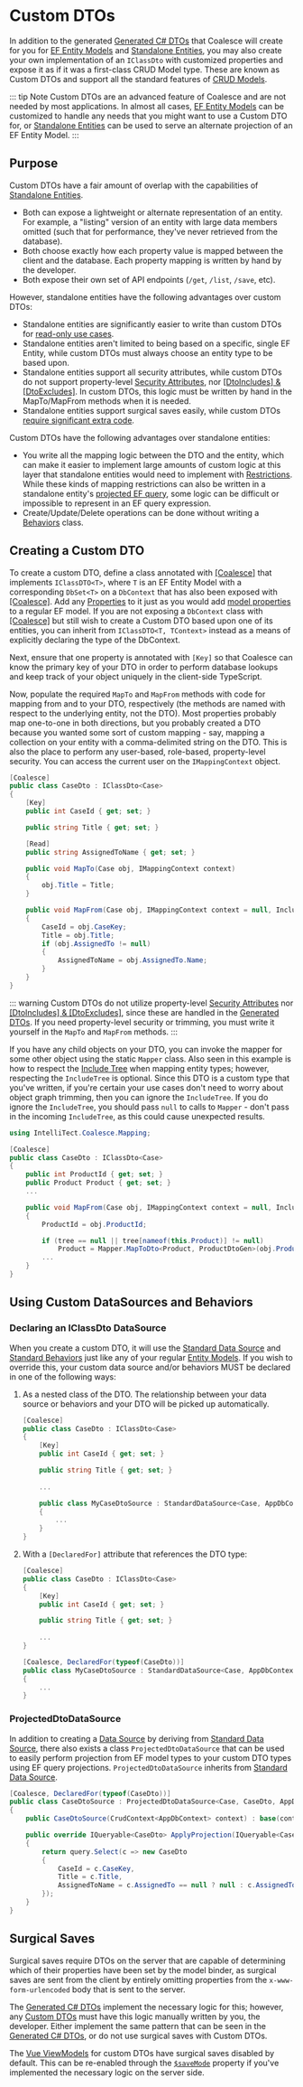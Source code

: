 # Custom DTOs

<!-- MARKER:summary -->
In addition to the generated [Generated C# DTOs](/stacks/agnostic/dtos.md) that Coalesce will create for you for [EF Entity Models](/modeling/model-types/entities.md) and [Standalone Entities](/modeling/model-types/standalone-entities.md), you may also create your own implementation of an `IClassDto` with customized properties and expose it as if it was a first-class CRUD Model type. These are known as Custom DTOs and support all the standard features of [CRUD Models](/modeling/model-types/crud.md).

::: tip Note
Custom DTOs are an advanced feature of Coalesce and are not needed by most applications. In almost all cases, [EF Entity Models](/modeling/model-types/entities.md) can be customized to handle any needs that you might want to use a Custom DTO for, or [Standalone Entities](/modeling/model-types/standalone-entities.md) can be used to serve an alternate projection of an EF Entity Model.
:::
<!-- MARKER:summary-end -->

## Purpose

Custom DTOs have a fair amount of overlap with the capabilities of [Standalone Entities](/modeling/model-types/standalone-entities.md).

- Both can expose a lightweight or alternate representation of an entity. For example, a "listing" version of an entity with large data members omitted (such that for performance, they've never retrieved from the database).
- Both choose exactly how each property value is mapped between the client and the database. Each property mapping is written by hand by the developer.
- Both expose their own set of API endpoints (`/get`, `/list`, `/save`, etc).

However, standalone entities have the following advantages over custom DTOs:

- Standalone entities are significantly easier to write than custom DTOs for [read-only use cases](./standalone-entities.md#read-only-with-ef-backing-store).
- Standalone entities aren't limited to being based on a specific, single EF Entity, while custom DTOs must always choose an entity type to be based upon.
- Standalone entities support all security attributes, while custom DTOs do not support property-level [Security Attributes](/modeling/model-components/attributes/security-attribute.md), nor [[DtoIncludes] & [DtoExcludes]](/modeling/model-components/attributes/dto-includes-excludes.md). In custom DTOs, this logic must be written by hand in the MapTo/MapFrom methods when it is needed.
- Standalone entities support surgical saves easily, while custom DTOs [require significant extra code](#surgical-saves).

Custom DTOs have the following advantages over standalone entities:

- You write all the mapping logic between the DTO and the entity, which can make it easier to implement large amounts of custom logic at this layer that standalone entities would need to implement with [Restrictions](/modeling/model-components/attributes/restrict.md). While these kinds of mapping restrictions can also be written in a standalone entity's [projected EF query](https://learn.microsoft.com/en-us/ef/core/performance/efficient-querying#project-only-properties-you-need), some logic can be difficult or impossible to represent in an EF query expression.
- Create/Update/Delete operations can be done without writing a [Behaviors](/modeling/model-components/behaviors.md) class.



## Creating a Custom DTO

To create a custom DTO, define a class annotated with [[Coalesce]](/modeling/model-components/attributes/coalesce.md) that implements `IClassDTO<T>`, where `T` is an EF Entity Model with a corresponding `DbSet<T>` on a `DbContext` that has also been exposed with [[Coalesce]](/modeling/model-components/attributes/coalesce.md). Add any [Properties](/modeling/model-components/properties.md) to it just as you would add [model properties](/modeling/model-components/properties.md) to a regular EF model. If you are not exposing a `DbContext` class with [[Coalesce]](/modeling/model-components/attributes/coalesce.md) but still wish to create a Custom DTO based upon one of its entities, you can inherit from `IClassDTO<T, TContext>` instead as a means of explicitly declaring the type of the DbContext.

Next, ensure that one property is annotated with `[Key]` so that Coalesce can know the primary key of your DTO in order to perform database lookups and keep track of your object uniquely in the client-side TypeScript.

Now, populate the required `MapTo` and `MapFrom` methods with code for mapping from and to your DTO, respectively (the methods are named with respect to the underlying entity, not the DTO). Most properties probably map one-to-one in both directions, but you probably created a DTO because you wanted some sort of custom mapping - say, mapping a collection on your entity with a comma-delimited string on the DTO. This is also the place to perform any user-based, role-based, property-level security. You can access the current user on the `IMappingContext` object. 

``` c#
[Coalesce]
public class CaseDto : IClassDto<Case>
{
    [Key]
    public int CaseId { get; set; }

    public string Title { get; set; }

    [Read]
    public string AssignedToName { get; set; }

    public void MapTo(Case obj, IMappingContext context)
    {
        obj.Title = Title;
    }

    public void MapFrom(Case obj, IMappingContext context = null, IncludeTree tree = null)
    {
        CaseId = obj.CaseKey;
        Title = obj.Title;
        if (obj.AssignedTo != null)
        {
            AssignedToName = obj.AssignedTo.Name;
        }
    }
}
```

::: warning
Custom DTOs do not utilize property-level [Security Attributes](/modeling/model-components/attributes/security-attribute.md) nor [[DtoIncludes] & [DtoExcludes]](/modeling/model-components/attributes/dto-includes-excludes.md), since these are handled in the [Generated DTOs](/stacks/agnostic/dtos.md). If you need property-level security or trimming, you must write it yourself in the `MapTo` and `MapFrom` methods.
:::

If you have any child objects on your DTO, you can invoke the mapper for some other object using the static `Mapper` class. Also seen in this example is how to respect the [Include Tree](/concepts/include-tree.md) when mapping entity types; however, respecting the `IncludeTree` is optional. Since this DTO is a custom type that you've written, if you're certain your use cases don't need to worry about object graph trimming, then you can ignore the `IncludeTree`. If you do ignore the `IncludeTree`, you should pass `null` to calls to `Mapper` - don't pass in the incoming `IncludeTree`, as this could cause unexpected results.

``` c#
using IntelliTect.Coalesce.Mapping;

[Coalesce]
public class CaseDto : IClassDto<Case>
{
    public int ProductId { get; set; }
    public Product Product { get; set; }
    ...

    public void MapFrom(Case obj, IMappingContext context = null, IncludeTree tree = null)
    {
        ProductId = obj.ProductId;

        if (tree == null || tree[nameof(this.Product)] != null)
            Product = Mapper.MapToDto<Product, ProductDtoGen>(obj.Product, context, tree?[nameof(this.Product)]
        ...
    }
}
```

## Using Custom DataSources and Behaviors

### Declaring an IClassDto DataSource

When you create a custom DTO, it will use the [Standard Data Source](/modeling/model-components/data-sources.md#standard-data-source) and [Standard Behaviors](/modeling/model-components/behaviors.md#standard-behaviors) just like any of your regular [Entity Models](/modeling/model-types/entities.md). If you wish to override this, your custom data source and/or behaviors MUST be declared in one of the following ways:

1. As a nested class of the DTO. The relationship between your data source or behaviors and your DTO will be picked up automatically.

    ``` c#
    [Coalesce]
    public class CaseDto : IClassDto<Case>
    {
        [Key]
        public int CaseId { get; set; }

        public string Title { get; set; }
        
        ...

        public class MyCaseDtoSource : StandardDataSource<Case, AppDbContext>
        {
            ...
        }
    }
    ```

2. With a `[DeclaredFor]` attribute that references the DTO type:

    ``` c#
    [Coalesce]
    public class CaseDto : IClassDto<Case>
    {
        [Key]
        public int CaseId { get; set; }

        public string Title { get; set; }
        
        ...
    }

    [Coalesce, DeclaredFor(typeof(CaseDto))]
    public class MyCaseDtoSource : StandardDataSource<Case, AppDbContext>
    {
        ...
    }
    ```

### ProjectedDtoDataSource

In addition to creating a [Data Source](/modeling/model-components/data-sources.md) by deriving from [Standard Data Source](/modeling/model-components/data-sources.md#standard-data-source), there also exists a class `ProjectedDtoDataSource` that can be used to easily perform projection from EF model types to your custom DTO types using EF query projections. `ProjectedDtoDataSource` inherits from [Standard Data Source](/modeling/model-components/data-sources.md#standard-data-source).

``` c#
[Coalesce, DeclaredFor(typeof(CaseDto))]
public class CaseDtoSource : ProjectedDtoDataSource<Case, CaseDto, AppDbContext>
{
    public CaseDtoSource(CrudContext<AppDbContext> context) : base(context) { }

    public override IQueryable<CaseDto> ApplyProjection(IQueryable<Case> query, IDataSourceParameters parameters)
    {
        return query.Select(c => new CaseDto
        {
            CaseId = c.CaseKey,
            Title = c.Title,
            AssignedToName = c.AssignedTo == null ? null : c.AssignedTo.Name
        });
    }
}
```

## Surgical Saves

<!-- MARKER:surgical-saves-warning -->
Surgical saves require DTOs on the server that are capable of determining which of their properties have been set by the model binder, as surgical saves are sent from the client by entirely omitting properties from the ``x-www-form-urlencoded`` body that is sent to the server.

The [Generated C# DTOs](/stacks/agnostic/dtos.md) implement the necessary logic for this; however, any [Custom DTOs](/modeling/model-types/dtos.md) must have this logic manually written by you, the developer. Either implement the same pattern that can be seen in the [Generated C# DTOs](/stacks/agnostic/dtos.md), or do not use surgical saves with Custom DTOs.
<!-- MARKER:end-surgical-saves-warning -->

The [Vue ViewModels](../../stacks/vue/layers/viewmodels.md) for custom DTOs have surgical saves disabled by default. This can be re-enabled through the [`$saveMode`](/stacks/vue/layers/viewmodels.md#member-_savemode) property if you've implemented the necessary logic on the server side.